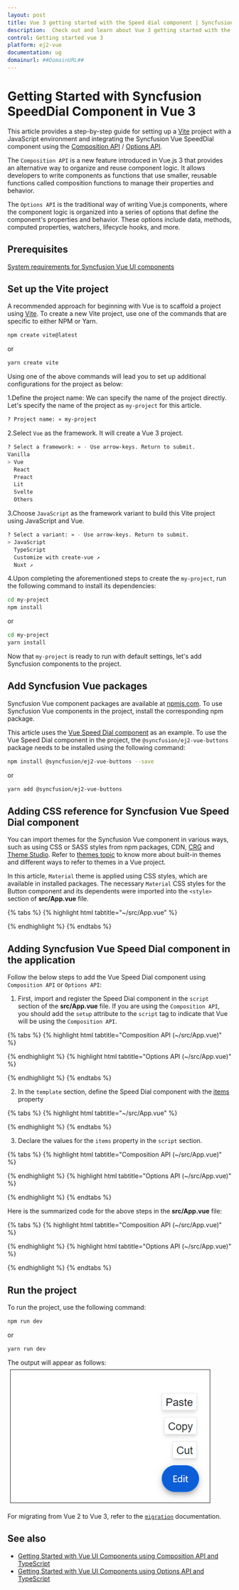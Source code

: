 ```yaml
---
layout: post
title: Vue 3 getting started with the Speed dial component | Syncfusion
description:  Check out and learn about Vue 3 getting started with the Vue speed dial component of Syncfusion Essential JS 2 and more details.
control: Getting started vue 3 
platform: ej2-vue
documentation: ug
domainurl: ##DomainURL##
---
```


# Getting Started with Syncfusion SpeedDial Component in Vue 3

This article provides a step-by-step guide for setting up a [Vite](https://vitejs.dev/) project with a JavaScript environment and integrating the Syncfusion Vue SpeedDial component using the [Composition API](https://vuejs.org/guide/introduction.html#composition-api) / [Options API](https://vuejs.org/guide/introduction.html#options-api).

The `Composition API` is a new feature introduced in Vue.js 3 that provides an alternative way to organize and reuse component logic. It allows developers to write components as functions that use smaller, reusable functions called composition functions to manage their properties and behavior.

The `Options API` is the traditional way of writing Vue.js components, where the component logic is organized into a series of options that define the component's properties and behavior. These options include data, methods, computed properties, watchers, lifecycle hooks, and more.

## Prerequisites

[System requirements for Syncfusion Vue UI components](https://ej2.syncfusion.com/vue/documentation/system-requirements/)

## Set up the Vite project

A recommended approach for beginning with Vue is to scaffold a project using [Vite](https://vitejs.dev/). To create a new Vite project, use one of the commands that are specific to either NPM or Yarn.

```bash
npm create vite@latest
```

or

```bash
yarn create vite
```

Using one of the above commands will lead you to set up additional configurations for the project as below:

1.Define the project name: We can specify the name of the project directly. Let's specify the name of the project as `my-project` for this article.

```bash
? Project name: » my-project
```

2.Select `Vue` as the framework. It will create a Vue 3 project.

```bash
? Select a framework: » - Use arrow-keys. Return to submit.
Vanilla
> Vue
  React
  Preact
  Lit
  Svelte
  Others
```

3.Choose `JavaScript` as the framework variant to build this Vite project using JavaScript and Vue.

```bash
? Select a variant: » - Use arrow-keys. Return to submit.
> JavaScript
  TypeScript
  Customize with create-vue ↗
  Nuxt ↗
```

4.Upon completing the aforementioned steps to create the `my-project`, run the following command to install its dependencies:

```bash
cd my-project
npm install
```

or

```bash
cd my-project
yarn install
```

Now that `my-project` is ready to run with default settings, let's add Syncfusion components to the project.

## Add Syncfusion Vue packages

Syncfusion Vue component packages are available at [npmjs.com](https://www.npmjs.com/search?q=ej2-vue). To use Syncfusion Vue components in the project, install the corresponding npm package.

This article uses the [Vue Speed Dial component](https://www.syncfusion.com/vue-components/vue-speed-dial) as an example. To use the Vue Speed Dial component in the project, the `@syncfusion/ej2-vue-buttons` package needs to be installed using the following command:

```bash
npm install @syncfusion/ej2-vue-buttons --save
```

or

```bash
yarn add @syncfusion/ej2-vue-buttons
```

## Adding CSS reference for Syncfusion Vue Speed Dial component

You can import themes for the Syncfusion Vue component in various ways, such as using CSS or SASS styles from npm packages, CDN, [CRG](https://ej2.syncfusion.com/javascript/documentation/common/custom-resource-generator/) and [Theme Studio](https://ej2.syncfusion.com/vue/documentation/appearance/theme-studio/). Refer to [themes topic](https://ej2.syncfusion.com/vue/documentation/appearance/theme/) to know more about built-in themes and different ways to refer to themes in a Vue project.

In this article, `Material` theme is applied using CSS styles, which are available in installed packages. The necessary `Material` CSS styles for the Button component and its dependents were imported into the `<style>` section of **src/App.vue** file.

{% tabs %}
{% highlight html tabtitle="~/src/App.vue" %}

<style>
    @import '../node_modules/@syncfusion/ej2-base/styles/material.css';
    @import '../node_modules/@syncfusion/ej2-buttons/styles/material.css';
</style>

{% endhighlight %}
{% endtabs %}

## Adding Syncfusion Vue Speed Dial component in the application

Follow the below steps to add the Vue Speed Dial component using `Composition API` or `Options API`:

1. First, import and register the Speed Dial component in the `script` section of the **src/App.vue** file. If you are using the `Composition API`, you should add the `setup` attribute to the `script` tag to indicate that Vue will be using the `Composition API`.

{% tabs %}
{% highlight html tabtitle="Composition API (~/src/App.vue)" %}

<script setup>
    import { SpeedDialComponent as ejsSpeeddial } from "@syncfusion/ej2-vue-buttons";
</script>

{% endhighlight %}
{% highlight html tabtitle="Options API (~/src/App.vue)" %}

<script>
    import { SpeedDialComponent } from "@syncfusion/ej2-vue-buttons";
    //Component registration
    export default {
        name: "App",
        components: {
        "ejs-speeddial": SpeedDialComponent
        }
    }
</script>   

{% endhighlight %}
{% endtabs %}

2. In the `template` section, define the Speed Dial component with the [items](https://helpej2.syncfusion.com/vue/documentation/api/speed-dial/#items) property
  
{% tabs %}
{% highlight html tabtitle="~/src/App.vue" %}

<template>
    <div id="targetElement" style="position:relative;min-height:350px;min-width: 350px;border:1px solid;">
        <ejs-speeddial id='speeddial'  content='Edit' target='#targetElement' :items='items'></ejs-speeddial>
    </div>
</template>

{% endhighlight %}
{% endtabs %}

3. Declare the values for the `items` property in the `script` section.

{% tabs %}
{% highlight html tabtitle="Composition API (~/src/App.vue)" %}

<script setup>
const items = [
    {
        text: 'Cut'
    },
    {
        text: 'Copy'
    },
    {
        text: 'Paste'
    }];
</script>

{% endhighlight %}
{% highlight html tabtitle="Options API (~/src/App.vue)" %}
<script>
    data () {
        return {
            items:[
            {
                text: 'Cut'
            },
            {
                text: 'Copy'
            },
            {
                text: 'Paste'
            }]
        };
    }
</script>
{% endhighlight %}
{% endtabs %}


Here is the summarized code for the above steps in the **src/App.vue** file:


{% tabs %}
{% highlight html tabtitle="Composition API (~/src/App.vue)" %}
<template>
    <div id="targetElement" style="position:relative;min-height:350px;min-width: 350px;border:1px solid;">
        <ejs-speeddial id='speeddial'  content='Edit' target='#targetElement' :items='items' @click="click"></ejs-speeddial>
    </div>
</template>

<script setup>
import { SpeedDialComponent as ejsSpeeddial } from "@syncfusion/ej2-vue-buttons";
const items = [
    {
        text: 'Cut'
    },
    {
        text: 'Copy'
    },
    {
        text: 'Paste'
    }];
</script>

<style>
@import "../node_modules/@syncfusion/ej2-base/styles/material.css";
@import "../node_modules/@syncfusion/ej2-vue-buttons/styles/material.css";
</style>

{% endhighlight %}
{% highlight html tabtitle="Options API (~/src/App.vue)" %}

<template>
    <div id="targetElement" style="position:relative;min-height:350px;min-width:350px;border:1px solid;">
        <ejs-speeddial id='speeddial'  content='Edit' target='#targetElement' :items='items'></ejs-speeddial>
    </div>
</template>

<script>
import { SpeedDialComponent } from "@syncfusion/ej2-vue-buttons";

export default {
    name: "App",
    components: {
        "ejs-speeddial": SpeedDialComponent
    },
    data () {
        return {
            items:[
            {
                text: 'Cut'
            },
            {
                text: 'Copy'
            },
            {
                text: 'Paste'
            }]
        };
    }
}
</script>
<style>
@import '../node_modules/@syncfusion/ej2-base/styles/material.css';
@import '../node_modules/@syncfusion/ej2-buttons/styles/material.css';
</style>

{% endhighlight %}
{% endtabs %}

## Run the project

To run the project, use the following command:

```bash
npm run dev
```

or

```bash
yarn run dev
```

The output will appear as follows:
![Output](./images/speeddial-component.png)

For migrating from Vue 2 to Vue 3, refer to the [`migration`](https://ej2.syncfusion.com/vue/documentation/getting-started/vue3-tutorial/#migration-from-vue-2-to-vue-3) documentation.

## See also

* [Getting Started with Vue UI Components using Composition API and TypeScript](../getting-started/vue-3-ts-composition.md)
* [Getting Started with Vue UI Components using Options API and TypeScript](../getting-started/vue-3-ts-options.md)
